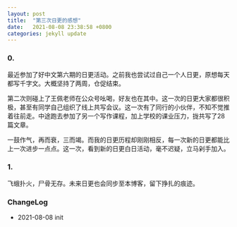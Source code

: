 ```yaml
---
layout: post
title:  "第三次日更的感想"
date:   2021-08-08 23:38:58 +0800
categories: jekyll update
---
```

### 0.
最近参加了好中文第六期的日更活动。之前我也尝试过自己一个人日更，原想每天都写千字文。大概坚持了两周，仓促结束。

第二次则碰上了王佩老师在公众号吆喝，好友也在其中。这一次的日更大家都很积极，甚至有同学自己组织了线上共写会议。这一次有了同行的小伙伴，不知不觉推着往前走。中途跑去参加了另一个写作课程，加上学校的课业压力，拢共写了28篇文章。

一鼓作气，再而衰，三而竭。而我的日更历程却刚刚相反，每一次新的日更都能比上一次进步一点点。这一次，看到新的日更白日活动，毫不迟疑，立马剁手加入。

### 1. 
飞蛾扑火，尸骨无存。未来日更也会同步至本博客，留下挣扎的痕迹。

### ChangeLog

- 2021-08-08 init